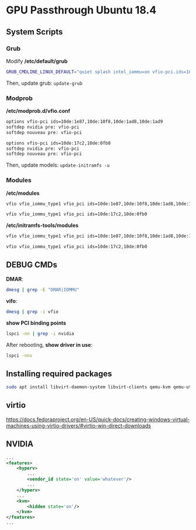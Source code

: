 # GPU Passthrough Ubuntu 18.4

## System Scripts

### Grub
Modify **/etc/default/grub** 

``` Bash
GRUB_CMDLINE_LINUX_DEFAULT="quiet splash intel_iommu=on vfio-pci.ids=10de:1e87,10de:10f8,10de:1ad8,10de:1ad9"
```
Then, update grub:  ``update-grub``

### Modprob
**/etc/modprob.d/vfio.conf**
``` Bash
options vfio-pci ids=10de:1e87,10de:10f8,10de:1ad8,10de:1ad9 
softdep nvidia pre: vfio-pci 
softdep nouveau pre: vfio-pci
```

``` Bash
options vfio-pci ids=10de:17c2,10de:0fb0
softdep nvidia pre: vfio-pci 
softdep nouveau pre: vfio-pci
```

Then, update models:  ``update-initramfs -u``

### Modules
**/etc/modules**
``` Bash
vfio vfio_iommu_type1 vfio_pci ids=10de:1e87,10de:10f8,10de:1ad8,10de:1ad9 
```

``` Bash
vfio vfio_iommu_type1 vfio_pci ids=10de:17c2,10de:0fb0
```

**/etc/initramfs-tools/modules**
``` Bash
vfio vfio_iommu_type1 vfio_pci ids=10de:1e87,10de:10f8,10de:1ad8,10de:1ad9 
```

``` Bash
vfio vfio_iommu_type1 vfio_pci ids=10de:17c2,10de:0fb0
```

## DEBUG CMDs
**DMAR**: 
```Bash
dmesg | grep -E "DMAR|IOMMU" 
```

**vifo**:
```Bash
dmesg | grep -i vfio
```
**show PCI binding points**
```Bash
lspci -nn | grep -i nvidia 
```

After rebooting, **show driver in use**: 
```Bash
lspci -nnv
``` 

## Installing required packages

``` Bash
sudo apt install libvirt-daemon-system libvirt-clients qemu-kvm qemu-utils virt-manager ovmf
```

## virtio
https://docs.fedoraproject.org/en-US/quick-docs/creating-windows-virtual-machines-using-virtio-drivers/#virtio-win-direct-downloads 


## NVIDIA

```xml
...
<features>
	<hyperv>
		...
		<vendor_id state='on' value='whatever'/>
		...
	</hyperv>
	...
	<kvm>
	    <hidden state='on'/>
	</kvm>
</features>
...

```